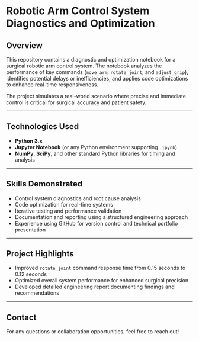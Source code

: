 # Robotic Arm Control System Diagnostics and Optimization

##  Overview

This repository contains a diagnostic and optimization notebook for a surgical robotic arm control system. The notebook analyzes the performance of key commands (`move_arm`, `rotate_joint`, and `adjust_grip`), identifies potential delays or inefficiencies, and applies code optimizations to enhance real-time responsiveness.  

The project simulates a real-world scenario where precise and immediate control is critical for surgical accuracy and patient safety.

---

##  Technologies Used

- **Python 3.x**
- **Jupyter Notebook** (or any Python environment supporting `.ipynb`)
- **NumPy**, **SciPy**, and other standard Python libraries for timing and analysis

---

##  Skills Demonstrated

- Control system diagnostics and root cause analysis
- Code optimization for real-time systems
- Iterative testing and performance validation
- Documentation and reporting using a structured engineering approach
- Experience using GitHub for version control and technical portfolio presentation

---

##  Project Highlights

- Improved `rotate_joint` command response time from 0.15 seconds to 0.12 seconds
- Optimized overall system performance for enhanced surgical precision
- Developed detailed engineering report documenting findings and recommendations

---

##  Contact

For any questions or collaboration opportunities, feel free to reach out!





